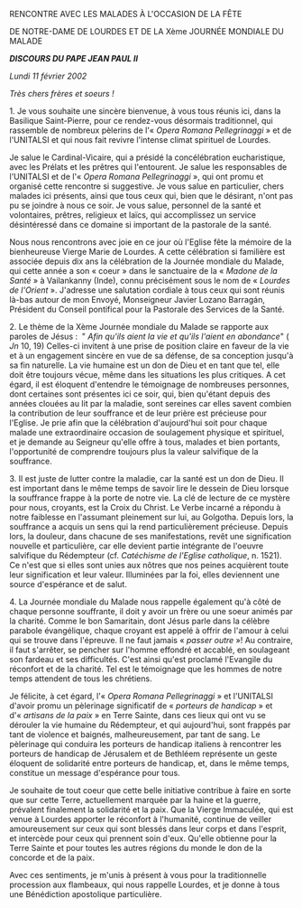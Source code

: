 RENCONTRE AVEC LES MALADES À L'OCCASION DE LA FÊTE

DE NOTRE-DAME DE LOURDES ET DE LA Xème JOURNÉE MONDIALE DU MALADE

***DISCOURS DU PAPE JEAN PAUL II***

*Lundi 11 février 2002*

*Très chers frères et soeurs !*

1. Je vous souhaite une sincère bienvenue, à vous tous réunis ici, dans la Basilique Saint-Pierre, pour ce rendez-vous désormais traditionnel, qui rassemble de nombreux pèlerins de l'« *Opera Romana Pellegrinaggi* » et de l'UNITALSI et qui nous fait revivre l'intense climat spirituel de Lourdes.

Je salue le Cardinal-Vicaire, qui a présidé la concélébration eucharistique, avec les Prélats et les prêtres qui l'entourent. Je salue les responsables de l'UNITALSI et de l'« *Opera Romana Pellegrinaggi* », qui ont promu et organisé cette rencontre si suggestive. Je vous salue en particulier, chers malades ici présents, ainsi que tous ceux qui, bien que le désirant, n'ont pas pu se joindre à nous ce soir. Je vous salue, personnel de la santé et volontaires, prêtres, religieux et laïcs, qui accomplissez un service désintéressé dans ce domaine si important de la pastorale de la santé.

Nous nous rencontrons avec joie en ce jour où l'Eglise fête la mémoire de la bienheureuse Vierge Marie de Lourdes. A cette célébration si familière est associée depuis dix ans la célébration de la Journée mondiale du Malade, qui cette année a son « coeur » dans le sanctuaire de la « *Madone de la Santé* » à Vailankanny (Inde), connu précisément sous le nom de « *Lourdes de l'Orient* ». J'adresse une salutation cordiale à tous ceux qui sont réunis là-bas autour de mon Envoyé, Monseigneur Javier Lozano Barragán, Président du Conseil pontifical pour la Pastorale des Services de la Santé.

2. Le thème de la Xème Journée mondiale du Malade se rapporte aux paroles de Jésus :  " *Afin qu'ils aient la vie et qu'ils l'aient en abondance*" ( *Jn* 10, 19) Celles-ci invitent à une prise de position claire en faveur de la vie et à un engagement sincère en vue de sa défense, de sa conception jusqu'à sa fin naturelle. La vie humaine est un don de Dieu et en tant que tel, elle doit être toujours vécue, même dans les situations les plus critiques. A cet égard, il est éloquent d'entendre le témoignage de nombreuses personnes, dont certaines sont présentes ici ce soir, qui, bien qu'étant depuis des années clouées au lit par la maladie, sont sereines car elles savent combien la contribution de leur souffrance et de leur prière est précieuse pour l'Eglise. Je prie afin que la célébration d'aujourd'hui soit pour chaque malade une extraordinaire occasion de soulagement physique et spirituel, et je demande au Seigneur qu'elle offre à tous, malades et bien portants, l'opportunité de comprendre toujours plus la valeur salvifique de la souffrance.

3. Il est juste de lutter contre la maladie, car la santé est un don de Dieu. Il est important dans le même temps de savoir lire le dessein de Dieu lorsque la souffrance frappe à la porte de notre vie. La clé de lecture de ce mystère pour nous, croyants, est la Croix du Christ. Le Verbe incarné a répondu à notre faiblesse en l'assumant pleinement sur lui, au Golgotha. Depuis lors, la souffrance a acquis un sens qui la rend particulièrement précieuse. Depuis lors, la douleur, dans chacune de ses manifestations, revêt une signification nouvelle et particulière, car elle devient partie intégrante de l'oeuvre salvifique du Rédempteur (cf. *Catéchisme de l'Eglise catholique*, n. 1521). Ce n'est que si elles sont unies aux nôtres que nos peines acquièrent toute leur signification et leur valeur. Illuminées par la foi, elles deviennent une source d'espérance et de salut.

4. La Journée mondiale du Malade nous rappelle également qu'à côté de chaque personne souffrante, il doit y avoir un frère ou une soeur animés par la charité. Comme le bon Samaritain, dont Jésus parle dans la célèbre parabole évangélique, chaque croyant est appelé à offrir de l'amour à celui qui se trouve dans l'épreuve. Il ne faut jamais « *passer outre* »! Au contraire, il faut s'arrêter, se pencher sur l'homme effondré et accablé, en soulageant son fardeau et ses difficultés. C'est ainsi qu'est proclamé l'Evangile du réconfort et de la charité. Tel est le témoignage que les hommes de notre temps attendent de tous les chrétiens.

Je félicite, à cet égard, l'« *Opera Romana Pellegrinaggi* » et l'UNITALSI d'avoir promu un pèlerinage significatif de « *porteurs de handicap* » et d'« *artisans de la paix* » en Terre Sainte, dans ces lieux qui ont vu se dérouler la vie humaine du Rédempteur, et qui aujourd'hui, sont frappés par tant de violence et baignés, malheureusement, par tant de sang. Le pèlerinage qui conduira les porteurs de handicap italiens à rencontrer les porteurs de handicap de Jérusalem et de Bethléem représente un geste éloquent de solidarité entre porteurs de handicap, et, dans le même temps, constitue un message d'espérance pour tous.

Je souhaite de tout coeur que cette belle initiative contribue à faire en sorte que sur cette Terre, actuellement marquée par la haine et la guerre, prévalent finalement la solidarité et la paix. Que la Vierge Immaculée, qui est venue à Lourdes apporter le réconfort à l'humanité, continue de veiller amoureusement sur ceux qui sont blessés dans leur corps et dans l'esprit, et intercède pour ceux qui prennent soin d'eux. Qu'elle obtienne pour la Terre Sainte et pour toutes les autres régions du monde le don de la concorde et de la paix.

Avec ces sentiments, je m'unis à présent à vous pour la traditionnelle procession aux flambeaux, qui nous rappelle Lourdes, et je donne à tous une Bénédiction apostolique particulière.